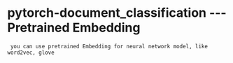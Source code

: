 # pytorch-document_classification --- Pretrained Embedding
	 you can use pretrained Embedding for neural network model, like word2vec, glove
